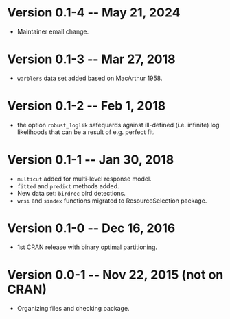 # Version 0.1-4 -- May 21, 2024

* Maintainer email change.

# Version 0.1-3 -- Mar 27, 2018

* `warblers` data set added based on MacArthur 1958.

# Version 0.1-2 -- Feb 1, 2018

* the option `robust_loglik` safequards against ill-defined (i.e. infinite)
  log likelihoods that can be a result of e.g. perfect fit.

# Version 0.1-1 -- Jan 30, 2018

* `multicut` added for multi-level response model.
* `fitted` and `predict` methods added.
* New data set: `birdrec` bird detections.
* `wrsi` and `sindex` functions migrated to ResourceSelection package.

# Version 0.1-0 -- Dec 16, 2016

* 1st CRAN release with binary optimal partitioning.

# Version 0.0-1 -- Nov 22, 2015 (not on CRAN)

* Organizing files and checking package.
